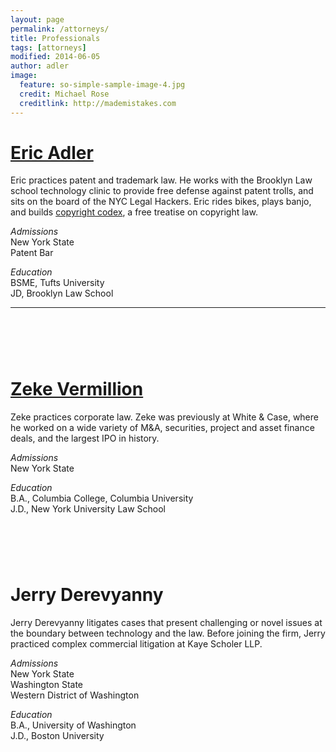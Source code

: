 ```yaml
---
layout: page
permalink: /attorneys/
title: Professionals
tags: [attorneys]
modified: 2014-06-05
author: adler
image:
  feature: so-simple-sample-image-4.jpg
  credit: Michael Rose
  creditlink: http://mademistakes.com
---
```



# <a href = "/ericadler/">Eric Adler</a>

Eric practices patent and trademark law. He works with the Brooklyn Law school technology clinic to provide free defense against patent trolls, and sits on the board of the NYC Legal Hackers. Eric rides bikes, plays banjo, and builds <a href='http://www.copyrightcodex.com'>copyright codex</a>, a free treatise on copyright law.

<p class="sixcols first">
<em>Admissions</em><br>
New York State<br>
Patent Bar
</p>
<p class="sixcols">
<em>Education</em> <br>
BSME, Tufts University <br>
JD, Brooklyn Law School  <br>
</p>

--- 

# &nbsp;
# <a href = "/zekevermillion/">Zeke Vermillion</a>

Zeke practices corporate law. Zeke was previously at White & Case, where he worked on a wide variety of M&A, securities, project and asset finance deals, and the largest IPO in history. 

<p class="sixcols .first">
<em>Admissions</em><br>
New York State<br>
</p>

<p class="sixcols">
<em>Education</em> <br>
B.A., Columbia College, Columbia University<br>
J.D., New York University Law School<br>
</p>


# &nbsp;
# Jerry Derevyanny

Jerry Derevyanny litigates cases that present challenging or novel issues at the boundary between technology and the law. Before joining the firm, Jerry practiced complex commercial litigation at Kaye Scholer LLP.

<p class="sixcols first">
<em>Admissions</em><br>
New York State<br>
Washington State<br>
Western District of Washington<br>
</p>

<p class="sixcols">
<em>Education</em> <br>
B.A., University of Washington<br>
J.D., Boston University<br>
</p>
